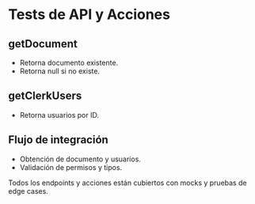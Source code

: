 # Tests de API y Acciones

## getDocument

- Retorna documento existente.
- Retorna null si no existe.

## getClerkUsers

- Retorna usuarios por ID.

## Flujo de integración

- Obtención de documento y usuarios.
- Validación de permisos y tipos.

Todos los endpoints y acciones están cubiertos con mocks y pruebas de edge cases.
